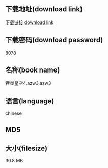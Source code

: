 ## 下载地址(download link)
[下载链接 download link](https://voluble-croquembouche-d321dc.netlify.app/?s=%E5%90%9E%E5%99%AC%E6%98%9F%E7%A9%BA4.azw3)

## 下载密码(download password)
8078

## 名称(book name)
吞噬星空4.azw3.azw3

## 语言(language)
chinese

## MD5


## 大小(filesize)
30.8 MB
